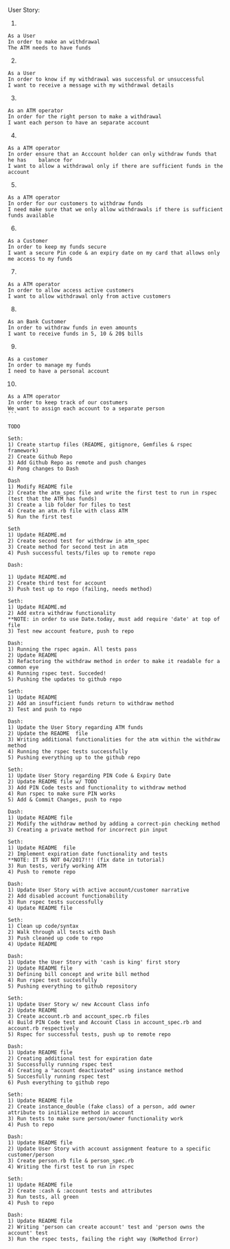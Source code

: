 User Story:

1)
```
As a User       
In order to make an withdrawal      
The ATM needs to have funds
```

2)
```
As a User               
In order to know if my withdrawal was successful or unsuccessful      
I want to receive a message with my withdrawal details
```

3)
```
As an ATM operator          
In order for the right person to make a withdrawal            
I want each person to have an separate account
```

4)
```
As a ATM operator           
In order ensure that an Acccount holder can only withdraw funds that he has    balance for           
I want to allow a withdrawal only if there are sufficient funds in the account
```

5)
```
As a ATM operator
In order for our customers to withdraw funds
I need make sure that we only allow withdrawals if there is sufficient funds available
```

6)
```
As a Customer              
In order to keep my funds secure             
I want a secure Pin code & an expiry date on my card that allows only me access to my funds
```

7)
```
As a ATM operator
In order to allow access active customers
I want to allow withdrawal only from active customers 
```

8)
```
As an Bank Customer    
In order to withdraw funds in even amounts  
I want to receive funds in 5, 10 & 20$ bills
```

9)
```
As a customer
In order to manage my funds
I need to have a personal account
```
10)
````
As a ATM operator      
In order to keep track of our costumers     
We want to assign each account to a separate person
```

TODO

Seth:
1) Create startup files (README, gitignore, Gemfiles & rspec framework)
2) Create Github Repo
3) Add Github Repo as remote and push changes
4) Pong changes to Dash

Dash
1) Modify README file
2) Create the atm_spec file and write the first test to run in rspec (test that the ATM has funds)
3) Create a lib folder for files to test
4) Create an atm.rb file with class ATM
5) Run the first test

Seth
1) Update README.md
2) Create second test for withdraw in atm_spec
3) Create method for second test in atm
4) Push successful tests/files up to remote repo

Dash:

1) Update README.md
2) Create third test for account
3) Push test up to repo (failing, needs method)

Seth:
1) Update README.md
2) Add extra withdraw functionality
**NOTE: in order to use Date.today, must add require 'date' at top of file
3) Test new account feature, push to repo

Dash:
1) Running the rspec again. All tests pass
2) Update README
3) Refactoring the withdraw method in order to make it readable for a common eye
4) Running rspec test. Succeded!
5) Pushing the updates to github repo

Seth:
1) Update README
2) Add an insufficient funds return to withdraw method
3) Test and push to repo

Dash:
1) Update the User Story regarding ATM funds
2) Update the README  file
3) Writing additional functionalities for the atm within the withdraw method 
4) Running the rspec tests successfully 
5) Pushing everything up to the github repo

Seth:
1) Update User Story regarding PIN Code & Expiry Date
2) Update README file w/ TODO
3) Add PIN Code tests and functionality to withdraw method
4) Run rspec to make sure PIN works
5) Add & Commit Changes, push to repo

Dash:
1) Update README file
2) Modify the withdraw method by adding a correct-pin checking method
3) Creating a private method for incorrect pin input

Seth:
1) Update README  file
2) Implement expiration date functionality and tests
**NOTE: IT IS NOT 04/2017!!! (fix date in tutorial)
3) Run tests, verify working ATM
4) Push to remote repo

Dash:
1) Update User Story with active account/customer narrative
2) Add disabled account functionability
3) Run rspec tests successfully
4) Update README file

Seth:
1) Clean up code/syntax
2) Walk through all tests with Dash
3) Push cleaned up code to repo
4) Update README

Dash:
1) Update the User Story with 'cash is king' first story
2) Update README file
3) Defining bill concept and write bill method
4) Run rspec test succesfully
5) Pushing everything to github repository

Seth:
1) Update User Story w/ new Account Class info
2) Update README 
3) Create account.rb and account_spec.rb files
4) Build PIN Code test and Account Class in account_spec.rb and account.rb respectively
5) Rspec for successful tests, push up to remote repo

Dash:
1) Update README file
2) Creating additional test for expiration date
3) Successfully running rspec test
4) Creating a "account deactivated" using instance method
5) Succesfully running rspec test
6) Push everything to github repo

Seth:
1) Update README file
2) Create instance_double (fake class) of a person, add owner attribute to initialize method in account
3) Run tests to make sure person/owner functionality work
4) Push to repo

Dash:
1) Update README file
2) Update User Story with account assignment feature to a specific customer/person
3) Create person.rb file & person_spec.rb
4) Writing the first test to run in rspec

Seth:
1) Update README file
2) Create :cash & :account tests and attributes
3) Run tests, all green
4) Push to repo

Dash:
1) Update README file
2) Writing 'person can create account' test and 'person owns the account' test
3) Run the rspec tests, failing the right way (NoMethod Error) 

